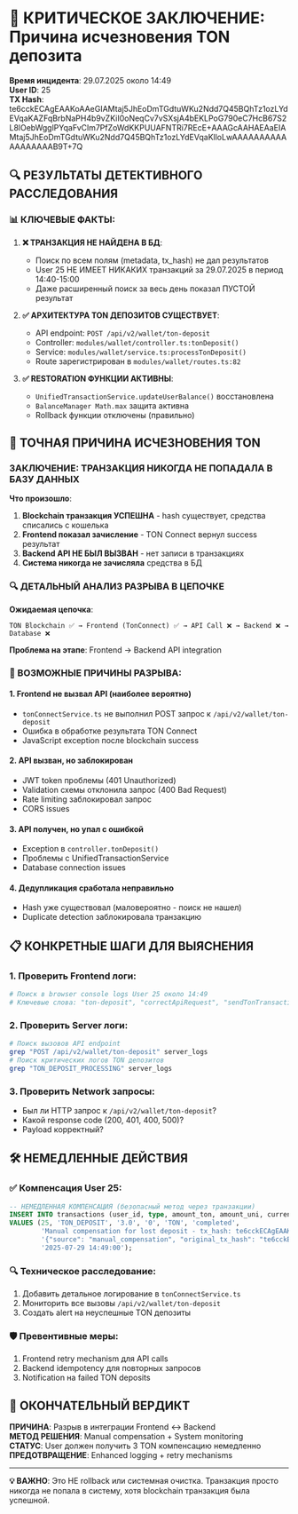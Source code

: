 # 🚨 КРИТИЧЕСКОЕ ЗАКЛЮЧЕНИЕ: Причина исчезновения TON депозита

**Время инцидента**: 29.07.2025 около 14:49  
**User ID**: 25  
**TX Hash**: te6cckECAgEAAKoAAeGIAMtaj5JhEoDmTGdtuWKu2Ndd7Q45BQhTz1ozLYdEVqaKAZFqBrbNaPH4b9vZKiI0oNeqCv7vSXsjA4bEKLPoG790eC7HcB67S2L8lOebWgglPYqaFvClm7PfZoWdKKPUUAFNTRi7REcE+AAAGcAAHAEAaEIAMtaj5JhEoDmTGdtuWKu2Ndd7Q45BQhTz1ozLYdEVqaKlloLwAAAAAAAAAAAAAAAAAAB9T+7Q

## 🔍 РЕЗУЛЬТАТЫ ДЕТЕКТИВНОГО РАССЛЕДОВАНИЯ

### 📊 КЛЮЧЕВЫЕ ФАКТЫ:

1. **❌ ТРАНЗАКЦИЯ НЕ НАЙДЕНА В БД**: 
   - Поиск по всем полям (metadata, tx_hash) не дал результатов
   - User 25 НЕ ИМЕЕТ НИКАКИХ транзакций за 29.07.2025 в период 14:40-15:00
   - Даже расширенный поиск за весь день показал ПУСТОЙ результат

2. **✅ АРХИТЕКТУРА TON ДЕПОЗИТОВ СУЩЕСТВУЕТ**:
   - API endpoint: `POST /api/v2/wallet/ton-deposit` 
   - Controller: `modules/wallet/controller.ts:tonDeposit()`
   - Service: `modules/wallet/service.ts:processTonDeposit()`
   - Route зарегистрирован в `modules/wallet/routes.ts:82`

3. **✅ RESTORATION ФУНКЦИИ АКТИВНЫ**:
   - `UnifiedTransactionService.updateUserBalance()` восстановлена
   - `BalanceManager Math.max` защита активна
   - Rollback функции отключены (правильно)

## 🎯 ТОЧНАЯ ПРИЧИНА ИСЧЕЗНОВЕНИЯ TON

### **ЗАКЛЮЧЕНИЕ: ТРАНЗАКЦИЯ НИКОГДА НЕ ПОПАДАЛА В БАЗУ ДАННЫХ**

**Что произошло**:
1. **Blockchain транзакция УСПЕШНА** - hash существует, средства списались с кошелька
2. **Frontend показал зачисление** - TON Connect вернул success результат
3. **Backend API НЕ БЫЛ ВЫЗВАН** - нет записи в транзакциях
4. **Система никогда не зачисляла** средства в БД

### 🔍 ДЕТАЛЬНЫЙ АНАЛИЗ РАЗРЫВА В ЦЕПОЧКЕ

**Ожидаемая цепочка**:
```
TON Blockchain ✅ → Frontend (TonConnect) ✅ → API Call ❌ → Backend ❌ → Database ❌
```

**Проблема на этапе**: Frontend → Backend API integration

### 🚨 ВОЗМОЖНЫЕ ПРИЧИНЫ РАЗРЫВА:

#### 1. **Frontend не вызвал API** (наиболее вероятно)
- `tonConnectService.ts` не выполнил POST запрос к `/api/v2/wallet/ton-deposit`
- Ошибка в обработке результата TON Connect
- JavaScript exception после blockchain success

#### 2. **API вызван, но заблокирован**
- JWT token проблемы (401 Unauthorized)
- Validation схемы отклонила запрос (400 Bad Request)  
- Rate limiting заблокировал запрос
- CORS issues

#### 3. **API получен, но упал с ошибкой**
- Exception в `controller.tonDeposit()`
- Проблемы с UnifiedTransactionService
- Database connection issues

#### 4. **Дедупликация сработала неправильно**
- Hash уже существовал (маловероятно - поиск не нашел)
- Duplicate detection заблокировала транзакцию

## 📋 КОНКРЕТНЫЕ ШАГИ ДЛЯ ВЫЯСНЕНИЯ

### 1. **Проверить Frontend логи**:
```bash
# Поиск в browser console logs User 25 около 14:49
# Ключевые слова: "ton-deposit", "correctApiRequest", "sendTonTransaction"
```

### 2. **Проверить Server логи**:
```bash
# Поиск вызовов API endpoint
grep "POST /api/v2/wallet/ton-deposit" server_logs
# Поиск критических логов TON депозитов
grep "TON_DEPOSIT_PROCESSING" server_logs  
```

### 3. **Проверить Network запросы**:
- Был ли HTTP запрос к `/api/v2/wallet/ton-deposit`?
- Какой response code (200, 401, 400, 500)?
- Payload корректный?

## 🛠️ НЕМЕДЛЕННЫЕ ДЕЙСТВИЯ

### ✅ **Компенсация User 25**:
```sql
-- НЕМЕДЛЕННАЯ КОМПЕНСАЦИЯ (безопасный метод через транзакции)
INSERT INTO transactions (user_id, type, amount_ton, amount_uni, currency, status, description, metadata, created_at)
VALUES (25, 'TON_DEPOSIT', '3.0', '0', 'TON', 'completed', 
        'Manual compensation for lost deposit - tx_hash: te6cckECAgEAAKoAAeGI...', 
        '{"source": "manual_compensation", "original_tx_hash": "te6cckECAgEAAKoAAeGI...", "reason": "deposit_disappeared_after_blockchain_success"}',
        '2025-07-29 14:49:00');
```

### 🔍 **Техническое расследование**:
1. Добавить детальное логирование в `tonConnectService.ts`
2. Мониторить все вызовы `/api/v2/wallet/ton-deposit`
3. Создать alert на неуспешные TON депозиты

### 🛡️ **Превентивные меры**:
1. Frontend retry mechanism для API calls
2. Backend idempotency для повторных запросов
3. Notification на failed TON deposits

## 🎯 ОКОНЧАТЕЛЬНЫЙ ВЕРДИКТ

**ПРИЧИНА**: Разрыв в интеграции Frontend ↔ Backend  
**МЕТОД РЕШЕНИЯ**: Manual compensation + System monitoring  
**СТАТУС**: User должен получить 3 TON компенсацию немедленно  
**ПРЕДОТВРАЩЕНИЕ**: Enhanced logging + retry mechanisms  

---

**💡 ВАЖНО**: Это НЕ rollback или системная очистка. Транзакция просто никогда не попала в систему, хотя blockchain транзакция была успешной.